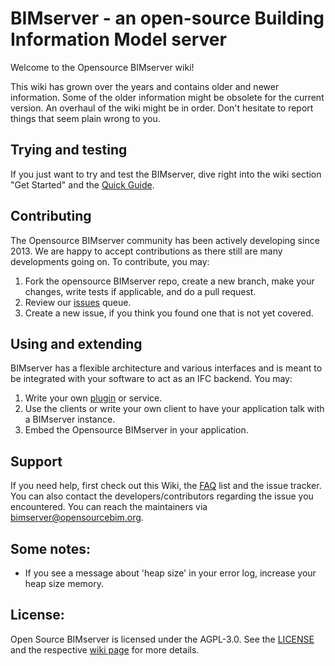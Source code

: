 # BIMserver - an open-source Building Information Model server

Welcome to the Opensource BIMserver wiki!

This wiki has grown over the years and contains older and newer information. Some of the older information might be obsolete for the current version. An overhaul of the wiki might be in order. Don't hesitate to report things that seem plain wrong to you.

## Trying and testing

If you just want to try and test the BIMserver, dive right into the wiki section "Get Started" and the [Quick Guide](Get-started-quick-guide.md).

## Contributing

The Opensource BIMserver community has been actively developing since 2013. We are happy to accept contributions as there still are many developments going on. To contribute, you may:

1. Fork the opensource BIMserver repo, create a new branch, make your changes, write tests if applicable, and do a pull request.
2. Review our [issues](https://github.com/opensourceBIM/BIMserver/issues) queue.
3. Create a new issue, if you think you found one that is not yet covered.

## Using and extending

BIMserver has a flexible architecture and various interfaces and is meant to be integrated with your software to act as an IFC backend. You may:

1. Write your own [plugin](plugin-development.md) or service.
2. Use the clients or write your own client to have your application talk with a BIMserver instance.
3. Embed the Opensource BIMserver in your application.

## Support

If you need help, first check out this Wiki, the [FAQ](FAQ.md) list and the issue tracker. You can also contact the developers/contributors regarding the issue you encountered. You can reach the maintainers via [bimserver@opensourcebim.org](mailto:bimserver@opensourcebim.org).

## Some notes:

- If you see a message about 'heap size' in your error log, increase your heap size memory.

## License:

Open Source BIMserver is licensed under the AGPL-3.0. See the [LICENSE](https://github.com/opensourceBIM/BIMserver?tab=AGPL-3.0-1-ov-file#readme) and the respective [wiki page](License.md) for more details.
